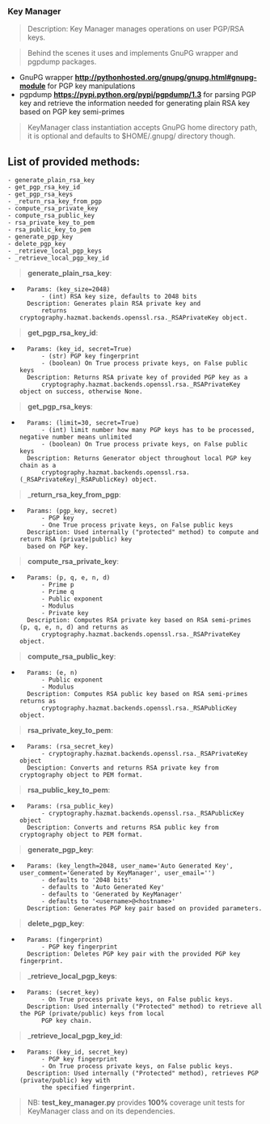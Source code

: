### Key Manager

> Description: Key Manager manages operations on user PGP/RSA keys.

> Behind the scenes it uses and implements GnuPG wrapper and pgpdump packages.

- GnuPG wrapper **http://pythonhosted.org/gnupg/gnupg.html#gnupg-module** for PGP key manipulations
- pgpdump **https://pypi.python.org/pypi/pgpdump/1.3** for parsing PGP key and retrieve the
            information needed for generating plain RSA key based on PGP key semi-primes

> KeyManager class instantiation accepts GnuPG home directory path, it is optional and defaults
        to $HOME/.gnupg/ directory though.

List of provided methods:
-------------------------
    - generate_plain_rsa_key
    - get_pgp_rsa_key_id
    - get_pgp_rsa_keys
    - _return_rsa_key_from_pgp
    - compute_rsa_private_key
    - compute_rsa_public_key
    - rsa_private_key_to_pem
    - rsa_public_key_to_pem
    - generate_pgp_key
    - delete_pgp_key
    - _retrieve_local_pgp_keys
    - _retrieve_local_pgp_key_id

> **generate_plain_rsa_key**:
-
        Params: (key_size=2048)
            - (int) RSA key size, defaults to 2048 bits
        Description: Generates plain RSA private key and
            returns cryptography.hazmat.backends.openssl.rsa._RSAPrivateKey object.

> **get_pgp_rsa_key_id**:
-
        Params: (key_id, secret=True)
            - (str) PGP key fingerprint
            - (boolean) On True process private keys, on False public keys
        Description: Returns RSA private key of provided PGP key as a
            cryptography.hazmat.backends.openssl.rsa._RSAPrivateKey object on success, otherwise None.

> **get_pgp_rsa_keys**:
-
        Params: (limit=30, secret=True)
            - (int) limit number how many PGP keys has to be processed, negative number means unlimited
            - (boolean) On True process private keys, on False public keys
        Description: Returns Generator object throughout local PGP key chain as a
            cryptography.hazmat.backends.openssl.rsa.(_RSAPrivateKey|_RSAPublicKey) object.

> _**return_rsa_key_from_pgp**:
-
        Params: (pgp_key, secret)
            - PGP key
            - One True process private keys, on False public keys
        Description: Used internally ("protected" method) to compute and return RSA (private|public) key
        based on PGP key.

> **compute_rsa_private_key**:
-
        Params: (p, q, e, n, d)
            - Prime p
            - Prime q
            - Public exponent
            - Modulus
            - Private key
        Description: Computes RSA private key based on RSA semi-primes (p, q, e, n, d) and returns as
            cryptography.hazmat.backends.openssl.rsa._RSAPrivateKey object.

> **compute_rsa_public_key**:
-
        Params: (e, n)
            - Public exponent
            - Modulus
        Description: Computes RSA public key based on RSA semi-primes returns as
            cryptography.hazmat.backends.openssl.rsa._RSAPublicKey object.

> **rsa_private_key_to_pem**:
-
        Params: (rsa_secret_key)
            - cryptography.hazmat.backends.openssl.rsa._RSAPrivateKey object
        Desciption: Converts and returns RSA private key from cryptography object to PEM format.

> **rsa_public_key_to_pem**:
-
        Params: (rsa_public_key)
            - cryptography.hazmat.backends.openssl.rsa._RSAPublicKey object
        Description: Converts and returns RSA public key from cryptography object to PEM format.

> **generate_pgp_key**:
-
        Params: (key_length=2048, user_name='Auto Generated Key', user_comment='Generated by KeyManager', user_email='')
            - defaults to '2048 bits'
            - defaults to 'Auto Generated Key'
            - defaults to 'Generated by KeyManager'
            - defaults to '<username>@<hostname>'
        Description: Generates PGP key pair based on provided parameters.

> **delete_pgp_key**:
-
        Params: (fingerprint)
            - PGP key fingerprint
        Description: Deletes PGP key pair with the provided PGP key fingerprint.

> _**retrieve_local_pgp_keys**:
-
        Params: (secret_key)
            - On True process private keys, on False public keys.
        Description: Used internally ("Protected" method) to retrieve all the PGP (private/public) keys from local
            PGP key chain.

> _**retrieve_local_pgp_key_id**:
-
        Params: (key_id, secret_key)
            - PGP key fingerprint
            - On True process private keys, on False public keys.
        Description: Used internally ("Protected" method), retrieves PGP (private/public) key with
            the specified fingerprint.

> NB: **test_key_manager.py** provides **100%** coverage unit tests for KeyManager class and on its dependencies.
